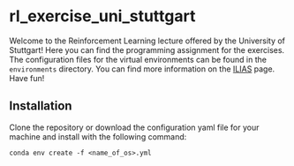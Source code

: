 # rl_exercise_uni_stuttgart
Welcome to the Reinforcement Learning lecture offered by the University of Stuttgart! Here you can find the programming assignment for the exercises. The configuration files for the virtual environments can be found in the `environments` directory. You can find more information on the [ILIAS](https://ilias3.uni-stuttgart.de/ilias.php?baseClass=ilrepositorygui&ref_id=3649799) page. Have fun!

## Installation
Clone the repository or download the configuration yaml file for your machine and install with the following command:
```
conda env create -f <name_of_os>.yml
```
